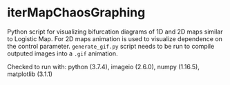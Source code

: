 # iterMapChaosGraphing
Python script for visualizing bifurcation diagrams of 1D and 2D maps similar to Logistic Map.
For 2D maps animation is used to visualize dependence on the control parameter. `generate_gif.py` script needs to be run to compile outputed images into a `.gif` animation.

Checked to run with: python (3.7.4), imageio (2.6.0), numpy (1.16.5), matplotlib (3.1.1)
